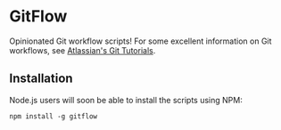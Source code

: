 # GitFlow

Opinionated Git workflow scripts! For some excellent information on Git workflows, see [Atlassian's Git Tutorials](https://www.atlassian.com/git/workflows#!workflow-overview).

## Installation

Node.js users will soon be able to install the scripts using NPM:

    npm install -g gitflow
